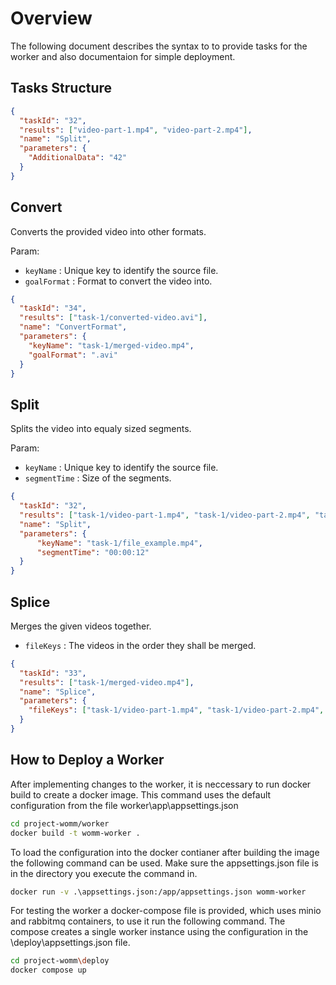 # Overview
The following document describes the syntax to to provide tasks for the worker and also documentaion for simple deployment.

## Tasks Structure
```json
{
  "taskId": "32",
  "results": ["video-part-1.mp4", "video-part-2.mp4"],
  "name": "Split",
  "parameters": {
    "AdditionalData": "42"
  }
}
```

<!---
## Analyse
video analysieren und render path gengerieren.
--->
## Convert
Converts the provided video into other formats.

Param: 
- `keyName` : Unique key to identify the source file.
- `goalFormat` : Format to convert the video into.

```json
{
  "taskId": "34",
  "results": ["task-1/converted-video.avi"],
  "name": "ConvertFormat",
  "parameters": {
    "keyName": "task-1/merged-video.mp4",
    "goalFormat": ".avi"
  }
}
```

## Split
Splits the video into equaly sized segments.

Param: 
- `keyName` : Unique key to identify the source file.
- `segmentTime` : Size of the segments.

```json
{
  "taskId": "32",
  "results": ["task-1/video-part-1.mp4", "task-1/video-part-2.mp4", "task-1/video-part-3.mp4"],
  "name": "Split",
  "parameters": {
      "keyName": "task-1/file_example.mp4",
      "segmentTime": "00:00:12"
  }
}
```
<!---
video aufteilen an 1s 3s 4s 

c# native ffmpeg 
cli
ffmpeg -ss 3.3 -t 6 -c copy -i file 
--->
## Splice
Merges the given videos together.
- `fileKeys` : The videos in the order they shall be merged.
```json
{
  "taskId": "33",
  "results": ["task-1/merged-video.mp4"],
  "name": "Splice",
  "parameters": {
    "fileKeys": ["task-1/video-part-1.mp4", "task-1/video-part-2.mp4", "task-1/video-part-3.mp4"]
  }
}
```

## How to Deploy a Worker 
After implementing changes to the worker, it is neccessary to run docker build to create a docker image.
This command uses the default configuration from the file worker\app\appsettings.json 
```bash
cd project-womm/worker
docker build -t womm-worker .
```

To load the configuration into the docker contianer after building the image the following command can be used.
Make sure the appsettings.json file is in the directory you execute the command in.
```bash
docker run -v .\appsettings.json:/app/appsettings.json womm-worker
```

For testing the worker a docker-compose file is provided, which uses minio and rabbitmq containers, to use it run the following command.
The compose creates a single worker instance using the configuration in the \deploy\appsettings.json file.
```bash
cd project-womm\deploy
docker compose up
```
